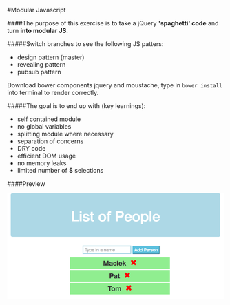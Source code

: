 #Modular Javascript

####The purpose of this exercise is to take a jQuery **'spaghetti' code** and turn **into modular JS**.

#####Switch branches to see the following JS patters:

- design pattern (master)
- revealing pattern
- pubsub pattern

Download bower components jquery and moustache, type in ```bower install``` into terminal to render correctly.

#####The goal is to end up with (key learnings):

- self contained module
- no global variables
- splitting module where necessary
- separation of concerns
- DRY code
- efficient DOM usage
- no memory leaks
- limited number of $ selections

####Preview

![modular-js screenshot](https://raw.githubusercontent.com/maciejk77/modular-js/master/screenshot.png)

